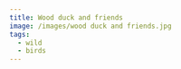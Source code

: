 ```yaml
---
title: Wood duck and friends
image: /images/wood duck and friends.jpg
tags:
  - wild
  - birds
---
```


